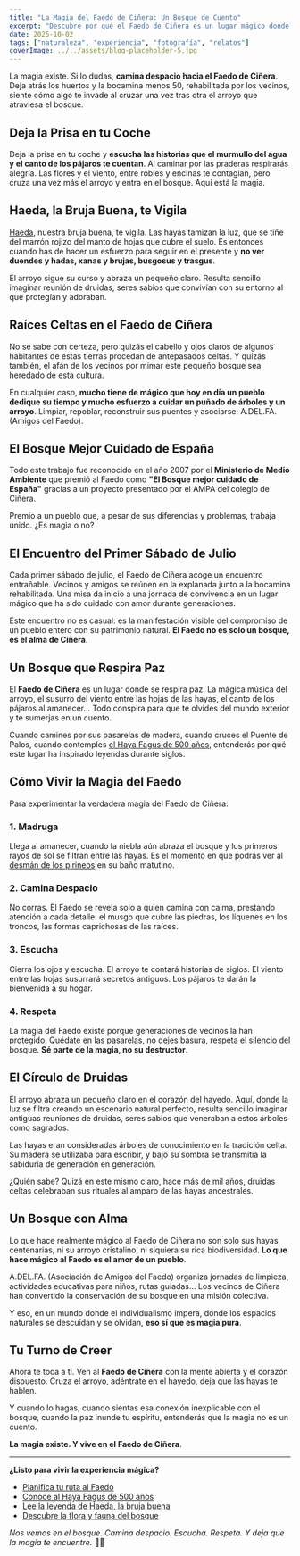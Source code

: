 ```yaml
---
title: "La Magia del Faedo de Ciñera: Un Bosque de Cuento"
excerpt: "Descubre por qué el Faedo de Ciñera es un lugar mágico donde el tiempo se detiene. Duendes, hadas, druidas y la historia viva de un bosque que respira paz entre hayas centenarias."
date: 2025-10-02
tags: ["naturaleza", "experiencia", "fotografía", "relatos"]
coverImage: ../../assets/blog-placeholder-5.jpg
---
```


La magia existe. Si lo dudas, **camina despacio hacia el Faedo de Ciñera**. Deja atrás los huertos y la bocamina menos 50, rehabilitada por los vecinos, siente cómo algo te invade al cruzar una vez tras otra el arroyo que atraviesa el bosque.

## Deja la Prisa en tu Coche

Deja la prisa en tu coche y **escucha las historias que el murmullo del agua y el canto de los pájaros te cuentan**. Al caminar por las praderas respirarás alegría. Las flores y el viento, entre robles y encinas te contagian, pero cruza una vez más el arroyo y entra en el bosque. Aquí está la magia.

## Haeda, la Bruja Buena, te Vigila

[Haeda](/haeda), nuestra bruja buena, te vigila. Las hayas tamizan la luz, que se tiñe del marrón rojizo del manto de hojas que cubre el suelo. Es entonces cuando has de hacer un esfuerzo para seguir en el presente y **no ver duendes y hadas, xanas y brujas, busgosus y trasgus**.

El arroyo sigue su curso y abraza un pequeño claro. Resulta sencillo imaginar reunión de druidas, seres sabios que convivían con su entorno al que protegían y adoraban.

## Raíces Celtas en el Faedo de Ciñera

No se sabe con certeza, pero quizás el cabello y ojos claros de algunos habitantes de estas tierras procedan de antepasados celtas. Y quizás también, el afán de los vecinos por mimar este pequeño bosque sea heredado de esta cultura.

En cualquier caso, **mucho tiene de mágico que hoy en día un pueblo dedique su tiempo y mucho esfuerzo a cuidar un puñado de árboles y un arroyo**. Limpiar, repoblar, reconstruir sus puentes y asociarse: A.DEL.FA. (Amigos del Faedo).

## El Bosque Mejor Cuidado de España

Todo este trabajo fue reconocido en el año 2007 por el **Ministerio de Medio Ambiente** que premió al Faedo como **"El Bosque mejor cuidado de España"** gracias a un proyecto presentado por el AMPA del colegio de Ciñera. 

Premio a un pueblo que, a pesar de sus diferencias y problemas, trabaja unido. ¿Es magia o no?

## El Encuentro del Primer Sábado de Julio

Cada primer sábado de julio, el Faedo de Ciñera acoge un encuentro entrañable. Vecinos y amigos se reúnen en la explanada junto a la bocamina rehabilitada. Una misa da inicio a una jornada de convivencia en un lugar mágico que ha sido cuidado con amor durante generaciones.

Este encuentro no es casual: es la manifestación visible del compromiso de un pueblo entero con su patrimonio natural. **El Faedo no es solo un bosque, es el alma de Ciñera**.

## Un Bosque que Respira Paz

El **Faedo de Ciñera** es un lugar donde se respira paz. La mágica música del arroyo, el susurro del viento entre las hojas de las hayas, el canto de los pájaros al amanecer... Todo conspira para que te olvides del mundo exterior y te sumerjas en un cuento.

Cuando camines por sus pasarelas de madera, cuando cruces el Puente de Palos, cuando contemples [el Haya Fagus de 500 años](/haya-fagus), entenderás por qué este lugar ha inspirado leyendas durante siglos.

## Cómo Vivir la Magia del Faedo

Para experimentar la verdadera magia del Faedo de Ciñera:

### 1. Madruga
Llega al amanecer, cuando la niebla aún abraza el bosque y los primeros rayos de sol se filtran entre las hayas. Es el momento en que podrás ver al [desmán de los pirineos](/flora-fauna#desman) en su baño matutino.

### 2. Camina Despacio
No corras. El Faedo se revela solo a quien camina con calma, prestando atención a cada detalle: el musgo que cubre las piedras, los líquenes en los troncos, las formas caprichosas de las raíces.

### 3. Escucha
Cierra los ojos y escucha. El arroyo te contará historias de siglos. El viento entre las hojas susurrará secretos antiguos. Los pájaros te darán la bienvenida a su hogar.

### 4. Respeta
La magia del Faedo existe porque generaciones de vecinos la han protegido. Quédate en las pasarelas, no dejes basura, respeta el silencio del bosque. **Sé parte de la magia, no su destructor**.

## El Círculo de Druidas

El arroyo abraza un pequeño claro en el corazón del hayedo. Aquí, donde la luz se filtra creando un escenario natural perfecto, resulta sencillo imaginar antiguas reuniones de druidas, seres sabios que veneraban a estos árboles como sagrados.

Las hayas eran consideradas árboles de conocimiento en la tradición celta. Su madera se utilizaba para escribir, y bajo su sombra se transmitía la sabiduría de generación en generación.

¿Quién sabe? Quizá en este mismo claro, hace más de mil años, druidas celtas celebraban sus rituales al amparo de las hayas ancestrales.

## Un Bosque con Alma

Lo que hace realmente mágico al Faedo de Ciñera no son solo sus hayas centenarias, ni su arroyo cristalino, ni siquiera su rica biodiversidad. **Lo que hace mágico al Faedo es el amor de un pueblo**.

A.DEL.FA. (Asociación de Amigos del Faedo) organiza jornadas de limpieza, actividades educativas para niños, rutas guiadas... Los vecinos de Ciñera han convertido la conservación de su bosque en una misión colectiva.

Y eso, en un mundo donde el individualismo impera, donde los espacios naturales se descuidan y se olvidan, **eso sí que es magia pura**.

## Tu Turno de Creer

Ahora te toca a ti. Ven al **Faedo de Ciñera** con la mente abierta y el corazón dispuesto. Cruza el arroyo, adéntrate en el hayedo, deja que las hayas te hablen.

Y cuando lo hagas, cuando sientas esa conexión inexplicable con el bosque, cuando la paz inunde tu espíritu, entenderás que la magia no es un cuento.

**La magia existe. Y vive en el Faedo de Ciñera**.

---

**¿Listo para vivir la experiencia mágica?**

- [Planifica tu ruta al Faedo](/ruta/faedo-de-cinera)
- [Conoce al Haya Fagus de 500 años](/haya-fagus)
- [Lee la leyenda de Haeda, la bruja buena](/haeda)
- [Descubre la flora y fauna del bosque](/flora-fauna)

*Nos vemos en el bosque. Camina despacio. Escucha. Respeta. Y deja que la magia te encuentre.* 🌳✨